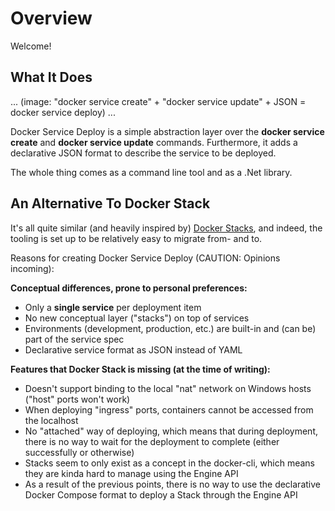 # Overview

Welcome!

## What It Does

...
(image: "docker service create" + "docker service update" + JSON = docker service deploy)
...

Docker Service Deploy is a simple abstraction layer over the **docker service create** and **docker service update** commands.
Furthermore, it adds a declarative JSON format to describe the service to be deployed.

The whole thing comes as a command line tool and as a .Net library.

## An Alternative To Docker Stack

It's all quite similar (and heavily inspired by) [Docker Stacks](https://docs.docker.com/engine/swarm/stack-deploy/), and indeed, the tooling is set up to
be relatively easy to migrate from- and to.

Reasons for creating Docker Service Deploy (CAUTION: Opinions incoming):

**Conceptual differences, prone to personal preferences:**

- Only a **single service** per deployment item
- No new conceptual layer ("stacks") on top of services
- Environments (development, production, etc.) are built-in and (can be) part of the service spec
- Declarative service format as JSON instead of YAML

**Features that Docker Stack is missing (at the time of writing):**

- Doesn't support binding to the local "nat" network on Windows hosts ("host" ports won't work)
- When deploying "ingress" ports, containers cannot be accessed from the localhost
- No "attached" way of deploying, which means that during deployment, there is no way to wait for the deployment to complete (either successfully or otherwise)
- Stacks seem to only exist as a concept in the docker-cli, which means they are kinda hard to manage using the Engine API
- As a result of the previous points, there is no way to use the declarative Docker Compose format to deploy a Stack through the Engine API
